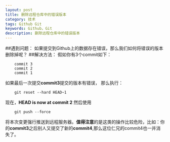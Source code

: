 ```yaml
---
layout: post
title: 删除远程仓库中的错误版本
category: 技术
tags: Github Git 
keywords: Github，Git
description: 删除远程仓库中的错误版本
---
```


##遇到问题：
如果提交到Github上的数据存在错误，那么我们如何将错误的版本删除掉呢？
##解决方法：
假如你有3个commit如下：<br>
```
    commit 3
    commit 2
    commit 1
```
如果最后一次提交**commit3**提交的版本有错误， 那么执行：
```
    git reset --hard HEAD~1
```
现在，**HEAD is now at commit 2**
然后使用
```
    git push --force
```
将本次变更强行推送到远程服务器。**值得注意**的是这类的操作比较危险，比如：你的**commit3**之后别人又提交了新的**commit4**,那么这位仁兄的commit4也一并消失了。


